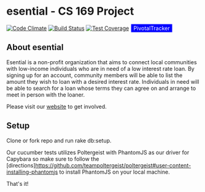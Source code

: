 # esential - CS 169 Project

[![Code Climate](https://codeclimate.com/github/hpham17/esential-2016/badges/gpa.svg)](https://codeclimate.com/github/hpham17/esential-2016)
[![Build Status](https://travis-ci.org/hpham17/esential-2016.svg?branch=master)](https://travis-ci.org/hpham17/esential-2016)
[![Test Coverage](https://codeclimate.com/github/hpham17/esential-2016/badges/coverage.svg)](https://codeclimate.com/github/hpham17/esential-2016/coverage)
<span style="background-color: blue; text-decoration:none; font: Verdana 7px bold; color:white; padding: 2px; margin: 2px;" ><a style="background-color: blue; text-decoration:none; font: Verdana 7px bold; color:white; padding: 2px; margin: 2px;" href="https://www.pivotaltracker.com/n/projects/1886773">PivotalTracker</a></span>

## About esential

Esential is a non-profit organization that aims to connect local communities with low-income individuals who are in need of a low interest rate loan. By signing up for an account, community members will be able to list the amount they wish to loan with a desired interest rate. Individuals in need will be able to search for a loan whose terms they can agree on and arrange to meet in person with the loaner.

Please visit our [website](https://esential-2016.herokuapp.com) to get involved.

## Setup

Clone or fork repo and run rake db:setup.

Our cucumber tests utilizes Poltergeist with PhantomJS as our driver for Capybara so make sure to follow the [directions]https://github.com/teampoltergeist/poltergeist#user-content-installing-phantomjs to install PhantomJS on your local machine.

That's it!
